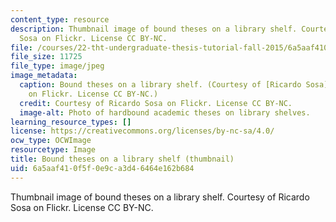 ```yaml
---
content_type: resource
description: Thumbnail image of bound theses on a library shelf. Courtesy of Ricardo
  Sosa on Flickr. License CC BY-NC.
file: /courses/22-tht-undergraduate-thesis-tutorial-fall-2015/6a5aaf410f5f0e9ca3d46464e162b684_22-thtf15-th.jpg
file_size: 11725
file_type: image/jpeg
image_metadata:
  caption: Bound theses on a library shelf. (Courtesy of [Ricardo Sosa](https://www.flickr.com/photos/chocogato/2176357791/)
    on Flickr. License CC BY-NC.)
  credit: Courtesy of Ricardo Sosa on Flickr. License CC BY-NC.
  image-alt: Photo of hardbound academic theses on library shelves.
learning_resource_types: []
license: https://creativecommons.org/licenses/by-nc-sa/4.0/
ocw_type: OCWImage
resourcetype: Image
title: Bound theses on a library shelf (thumbnail)
uid: 6a5aaf41-0f5f-0e9c-a3d4-6464e162b684
---
```

Thumbnail image of bound theses on a library shelf. Courtesy of Ricardo Sosa on Flickr. License CC BY-NC.